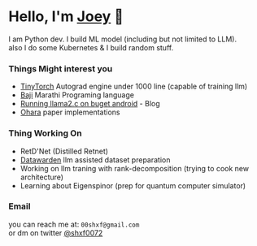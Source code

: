 # Hello, I'm [Joey](https://github.com/joey00072/) 👋


I am Python dev. I build ML model (including but not limited to LLM).<br>
also I do some Kubernetes & I build random stuff.

### Things Might interest you 
- [TinyTorch](https://github.com/joey00072/Tinytorch) Autograd engine under 1000 line (capable of training llm)
- [Baji](https://github.com/joey00072/Baji-Marathi-Programing-Language) Marathi Programing language
- [Running llama2.c on buget android](https://www.pythonstuff.com/blog/running_llama2.c_on_buget_android) - Blog
- [Ohara](https://github.com/joey00072/ohara) paper implementations


### Thing Working On
- RetD'Net (Distilled
 Retnet)
- [Datawarden](https://github.com/e-xperiments/datawarden) llm assisted dataset preparation 
- Working on llm traning with rank-decomposition (trying to cook new architecture)
- Learning about Eigenspinor (prep for quantum computer simulator)

### Email
you can reach me at: `00shxf@gmail.com` <br>
or dm on twitter [@shxf0072](https://twitter.com/shxf0072)
